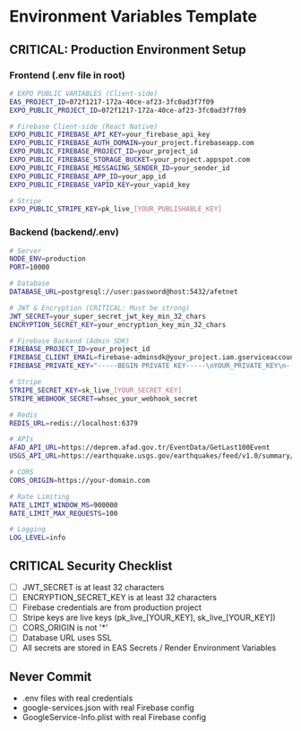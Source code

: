 # Environment Variables Template

## CRITICAL: Production Environment Setup

### Frontend (.env file in root)

```bash
# EXPO PUBLIC VARIABLES (Client-side)
EAS_PROJECT_ID=072f1217-172a-40ce-af23-3fc0ad3f7f09
EXPO_PUBLIC_PROJECT_ID=072f1217-172a-40ce-af23-3fc0ad3f7f09

# Firebase Client-side (React Native)
EXPO_PUBLIC_FIREBASE_API_KEY=your_firebase_api_key
EXPO_PUBLIC_FIREBASE_AUTH_DOMAIN=your_project.firebaseapp.com
EXPO_PUBLIC_FIREBASE_PROJECT_ID=your_project_id
EXPO_PUBLIC_FIREBASE_STORAGE_BUCKET=your_project.appspot.com
EXPO_PUBLIC_FIREBASE_MESSAGING_SENDER_ID=your_sender_id
EXPO_PUBLIC_FIREBASE_APP_ID=your_app_id
EXPO_PUBLIC_FIREBASE_VAPID_KEY=your_vapid_key

# Stripe
EXPO_PUBLIC_STRIPE_KEY=pk_live_[YOUR_PUBLISHABLE_KEY]
```

### Backend (backend/.env)

```bash
# Server
NODE_ENV=production
PORT=10000

# Database
DATABASE_URL=postgresql://user:password@host:5432/afetnet

# JWT & Encryption (CRITICAL: Must be strong)
JWT_SECRET=your_super_secret_jwt_key_min_32_chars
ENCRYPTION_SECRET_KEY=your_encryption_key_min_32_chars

# Firebase Backend (Admin SDK)
FIREBASE_PROJECT_ID=your_project_id
FIREBASE_CLIENT_EMAIL=firebase-adminsdk@your_project.iam.gserviceaccount.com
FIREBASE_PRIVATE_KEY="-----BEGIN PRIVATE KEY-----\nYOUR_PRIVATE_KEY\n-----END PRIVATE KEY-----\n"

# Stripe
STRIPE_SECRET_KEY=sk_live_[YOUR_SECRET_KEY]
STRIPE_WEBHOOK_SECRET=whsec_your_webhook_secret

# Redis
REDIS_URL=redis://localhost:6379

# APIs
AFAD_API_URL=https://deprem.afad.gov.tr/EventData/GetLast100Event
USGS_API_URL=https://earthquake.usgs.gov/earthquakes/feed/v1.0/summary/all_day.geojson

# CORS
CORS_ORIGIN=https://your-domain.com

# Rate Limiting
RATE_LIMIT_WINDOW_MS=900000
RATE_LIMIT_MAX_REQUESTS=100

# Logging
LOG_LEVEL=info
```

## CRITICAL Security Checklist

- [ ] JWT_SECRET is at least 32 characters
- [ ] ENCRYPTION_SECRET_KEY is at least 32 characters
- [ ] Firebase credentials are from production project
- [ ] Stripe keys are live keys (pk_live_[YOUR_KEY], sk_live_[YOUR_KEY])
- [ ] CORS_ORIGIN is not '*'
- [ ] Database URL uses SSL
- [ ] All secrets are stored in EAS Secrets / Render Environment Variables

## Never Commit

- .env files with real credentials
- google-services.json with real Firebase config
- GoogleService-Info.plist with real Firebase config

